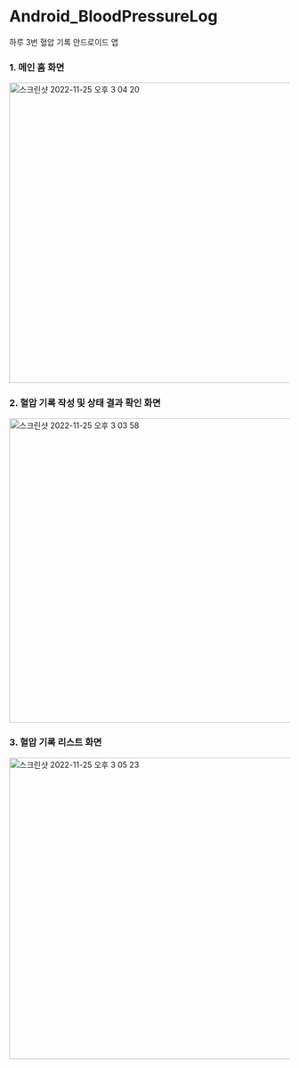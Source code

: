 # Android_BloodPressureLog
하루 3번 혈압 기록 안드로이드 앱

### 1. 메인 홈 화면
<img width="540" alt="스크린샷 2022-11-25 오후 3 04 20" src="https://user-images.githubusercontent.com/98750222/203917013-543bc68f-d03b-4f1a-a544-c0c6341b35ec.png">

### 2. 혈압 기록 작성 및 상태 결과 확인 화면
<img width="547" alt="스크린샷 2022-11-25 오후 3 03 58" src="https://user-images.githubusercontent.com/98750222/203917291-5322d06a-2137-4857-9c08-f94f51319b43.png">

### 3. 혈압 기록 리스트 화면
<img width="542" alt="스크린샷 2022-11-25 오후 3 05 23" src="https://user-images.githubusercontent.com/98750222/203917369-79c117b6-afd6-46f9-a450-ad32f87527f5.png">
